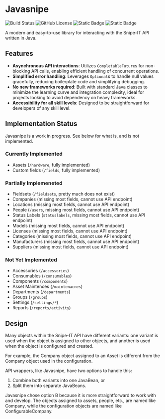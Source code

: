 # Javasnipe
![Build Status](https://img.shields.io/teamcity/build/s/Javasnipe_Build?server=https%3A%2F%2Fci.sidpatchy.com&style=flat-square)
 ![GitHub License](https://img.shields.io/github/license/sidpatchy/Javasnipe?style=flat-square&label=License) ![Static Badge](https://img.shields.io/badge/17+-0?style=flat-square&label=Java%20Compatibility) ![Static Badge](https://img.shields.io/badge/6.3.4-0?style=flat-square&label=Snipe-IT%20Version)

A modern and easy-to-use library for interacting with the Snipe-IT API written in Java.

## Features
- **Asynchronous API interactions**: Utilizes `CompletableFuture`s for non-blocking API calls, enabling efficient handling of concurrent operations.
- **Simplified error handling**: Leverages `Optional`s to handle null values gracefully, reducing boilerplate code and simplifying debugging.
- **No new frameworks required**: Built with standard Java classes to minimize the learning curve and integration complexity, ideal for projects looking to avoid dependency on heavy frameworks.
- **Accessibility for all skill levels**: Designed to be straightforward for developers of any skill level.

## Implementation Status
Javasnipe is a work in progress. See below for what is, and is not implemented. 

### Currently Implemented
- Assets (`/hardware`, fully implemented)
- Custom fields (`/fields`, fully implemented)

### Partially Implemeneted
- Fieldsets (`/fieldsets`, pretty much does not exist)
- Companies (missing most fields, cannot use API endpoint)
- Locations (missing most fields, cannot use API endpoint)
- People (`/users`, missing most fields, cannot use API endpoint)
- Status Labels (`statuslabels`, missing most fields, cannot use API endpoint)
- Models (missing most fields, cannot use API endpoint)
- Licenses (missing most fields, cannot use API endpoint)
- Categories (missing most fields, cannot use API endpoint)
- Manufacturers (missing most fields, cannot use API endpoint)
- Suppliers (missing most fields, cannot use API endpoint)

### Not Yet Implemented
- Accessories (`/accessories`)
- Consumables (`/consumables`)
- Components (`/components`)
- Asset Maintences (`/maintenacnes`)
- Departments (`/departments`)
- Groups (`/groups`)
- Settings (`/settings/*`)
- Reports (`/reports/activity`)

## Design
Many objects within the Snipe-IT API have different variants: one variant is used when the object is assigned to other objects, and another is used when the object is configured and created.

For example, the Company object assigned to an Asset is different from the Company object used in the configuration.

API wrappers, like Javasnipe, have two options to handle this:
1) Combine both variants into one JavaBean, or
2) Split them into separate JavaBeans.

Javasnipe chose option B because it is more straightforward to work with and develop. The objects assigned to assets, people, etc., are named like Company, while the configuration objects are named like ConfigurableCompany.
